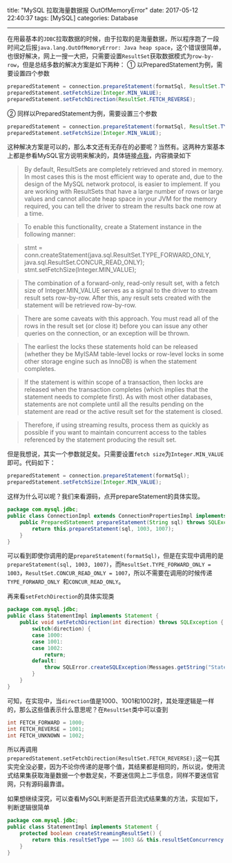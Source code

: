title: "MySQL 拉取海量数据报 OutOfMemoryError"
date: 2017-05-12 22:40:37
tags: [MySQL]
categories: Database

---

在用最基本的`JDBC`拉取数据的时候，由于拉取的是海量数据，所以程序跑了一段时间之后报`java.lang.OutOfMemoryError: Java heap space`，这个错误很简单，也很好解决，网上一搜一大把，只需要设置`ResultSet`获取数据模式为`row-by-row`，但是总结多数的解决方案是如下两种：
① 以PreparedStatement为例，需要设置四个参数
```java
preparedStatement = connection.prepareStatement(formatSql, ResultSet.TYPE_FORWARD_ONLY, ResultSet.CONCUR_READ_ONLY);
preparedStatement.setFetchSize(Integer.MIN_VALUE);
preparedStatement.setFetchDirection(ResultSet.FETCH_REVERSE);
```

② 同样以PreparedStatement为例，需要设置三个参数
```java
preparedStatement = connection.prepareStatement(formatSql, ResultSet.TYPE_FORWARD_ONLY, ResultSet.CONCUR_READ_ONLY);
preparedStatement.setFetchSize(Integer.MIN_VALUE);
```

这种解决方案是可以的，那么本文还有无存在的必要呢？当然有。这两种方案基本上都是参看MySQL官方说明来解决的，具体链接[点我](https://dev.mysql.com/doc/connector-j/5.1/en/connector-j-reference-implementation-notes.html)，内容摘录如下
>By default, ResultSets are completely retrieved and stored in memory. In most cases this is the most efficient way to operate and, due to the design of the MySQL network protocol, is easier to implement. If you are working with ResultSets that have a large number of rows or large values and cannot allocate heap space in your JVM for the memory required, you can tell the driver to stream the results back one row at a time.

>To enable this functionality, create a Statement instance in the following manner:

>stmt = conn.createStatement(java.sql.ResultSet.TYPE_FORWARD_ONLY, java.sql.ResultSet.CONCUR_READ_ONLY);
stmt.setFetchSize(Integer.MIN_VALUE);

>The combination of a forward-only, read-only result set, with a fetch size of Integer.MIN_VALUE serves as a signal to the driver to stream result sets row-by-row. After this, any result sets created with the statement will be retrieved row-by-row.

>There are some caveats with this approach. You must read all of the rows in the result set (or close it) before you can issue any other queries on the connection, or an exception will be thrown.

>The earliest the locks these statements hold can be released (whether they be MyISAM table-level locks or row-level locks in some other storage engine such as InnoDB) is when the statement completes.

>If the statement is within scope of a transaction, then locks are released when the transaction completes (which implies that the statement needs to complete first). As with most other databases, statements are not complete until all the results pending on the statement are read or the active result set for the statement is closed.

>Therefore, if using streaming results, process them as quickly as possible if you want to maintain concurrent access to the tables referenced by the statement producing the result set.

但是我想说，其实一个参数就足矣。只需要设置`fetch size`为`Integer.MIN_VALUE`即可。代码如下：
```java
preparedStatement = connection.prepareStatement(formatSql);
preparedStatement.setFetchSize(Integer.MIN_VALUE);
```

这样为什么可以呢？我们来看源码，点开prepareStatement的具体实现。

```java
package com.mysql.jdbc;
public class ConnectionImpl extends ConnectionPropertiesImpl implements MySQLConnection {
    public PreparedStatement prepareStatement(String sql) throws SQLException {
        return this.prepareStatement(sql, 1003, 1007);
    }
}
```
可以看到即使你调用的是`prepareStatement(formatSql)`，但是在实现中调用的是`prepareStatement(sql, 1003, 1007)`，而`ResultSet.TYPE_FORWARD_ONLY = 1003`，`ResultSet.CONCUR_READ_ONLY = 1007`，所以不需要在调用的时候传递`TYPE_FORWARD_ONLY `和`CONCUR_READ_ONLY`。

再来看`setFetchDirection`的具体实现类
```java
package com.mysql.jdbc;
public class StatementImpl implements Statement {
    public void setFetchDirection(int direction) throws SQLException {
        switch(direction) {
        case 1000:
        case 1001:
        case 1002:
            return;
        default:
            throw SQLError.createSQLException(Messages.getString("Statement.5"), "S1009", this.getExceptionInterceptor());
        }
    }
}
```
可知，在实现中，当`direction`值是1000、1001和1002时，其处理逻辑是一样的，那么这些值表示什么意思呢？在`ResultSet`类中可以查到
```java
int FETCH_FORWARD = 1000;
int FETCH_REVERSE = 1001;
int FETCH_UNKNOWN = 1002;
```
所以再调用`preparedStatement.setFetchDirection(ResultSet.FETCH_REVERSE);`这一句其实完全没必要，因为不论你传递的是哪个值，其结果都是相同的，所以说，使用流式结果集获取海量数据一个参数足矣，不要迷信网上二手信息，同样不要迷信官网，只有源码最靠谱。

如果想继续深究，可以查看MySQL判断是否开启流式结果集的方法，实现如下，判断逻辑很简单
```java
package com.mysql.jdbc;
public class StatementImpl implements Statement {
    protected boolean createStreamingResultSet() {
        return this.resultSetType == 1003 && this.resultSetConcurrency == 1007 && this.fetchSize == -2147483648;
    }
}
```